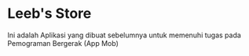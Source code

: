 # Leeb's Store

Ini adalah Aplikasi yang dibuat sebelumnya untuk memenuhi tugas pada Pemograman Bergerak (App Mob)
